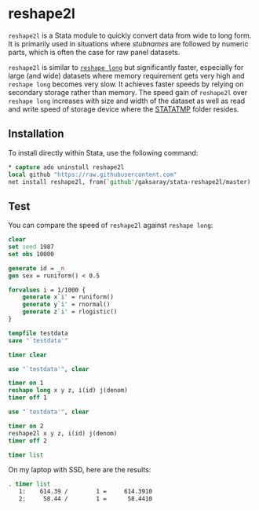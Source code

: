 # reshape2l

`reshape2l` is a Stata module to quickly convert data from wide to long form. It is primarily used in situations where *stubnames* are followed by numeric parts, which is often the case for raw panel datasets.

`reshape2l` is similar to [`reshape long`](https://www.stata.com/help.cgi?reshape) but significantly faster, especially for large (and wide) datasets where memory requirement gets very high and `reshape long` becomes very slow. It achieves faster speeds by relying on secondary storage rather than memory. The speed gain of `reshape2l` over `reshape long` increases with size and width of the dataset as well as read and write speed of storage device where the [STATATMP](https://www.stata.com/support/faqs/data-management/statatmp-environment-variable/) folder resides.

## Installation

To install directly within Stata, use the following command:

```stata
* capture ado uninstall reshape2l
local github "https://raw.githubusercontent.com"
net install reshape2l, from(`github'/gaksaray/stata-reshape2l/master)
```

## Test

You can compare the speed of `reshape2l` against `reshape long`:

```stata
clear
set seed 1987
set obs 10000

generate id = _n
gen sex = runiform() < 0.5

forvalues i = 1/1000 {
	generate x`i' = runiform()
	generate y`i' = rnormal()
	generate z`i' = rlogistic()
}

tempfile testdata
save "`testdata'"

timer clear

use "`testdata'", clear

timer on 1
reshape long x y z, i(id) j(denom)
timer off 1

use "`testdata'", clear

timer on 2
reshape2l x y z, i(id) j(denom)
timer off 2

timer list
```

On my laptop with SSD, here are the results:

```stata
. timer list
   1:    614.39 /        1 =     614.3910
   2:     58.44 /        1 =      58.4410
```
